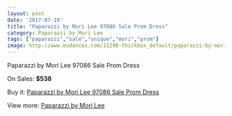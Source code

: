 ```yaml
---
layout: post
date: '2017-07-19'
title: "Paparazzi by Mori Lee 97086 Sale Prom Dress"
category: Paparazzi by Mori Lee
tags: ["paparazzi","sale","unique","mori","prom"]
image: http://www.eudances.com/11298-thickbox_default/paparazzi-by-mori-lee-97086-sale-prom-dress.jpg
---
```

Paparazzi by Mori Lee 97086 Sale Prom Dress

On Sales: **$538**
<a href="https://www.eudances.com/en/paparazzi-by-mori-lee/3598-paparazzi-by-mori-lee-97086-sale-prom-dress.html"><amp-img layout="responsive" width="600" height="600" src="//www.eudances.com/11298-thickbox_default/paparazzi-by-mori-lee-97086-sale-prom-dress.jpg" alt="Paparazzi by Mori Lee 97086 Sale Prom Dress 0" /></a>
<a href="https://www.eudances.com/en/paparazzi-by-mori-lee/3598-paparazzi-by-mori-lee-97086-sale-prom-dress.html"><amp-img layout="responsive" width="600" height="600" src="//www.eudances.com/11301-thickbox_default/paparazzi-by-mori-lee-97086-sale-prom-dress.jpg" alt="Paparazzi by Mori Lee 97086 Sale Prom Dress 1" /></a>
<a href="https://www.eudances.com/en/paparazzi-by-mori-lee/3598-paparazzi-by-mori-lee-97086-sale-prom-dress.html"><amp-img layout="responsive" width="600" height="600" src="//www.eudances.com/11300-thickbox_default/paparazzi-by-mori-lee-97086-sale-prom-dress.jpg" alt="Paparazzi by Mori Lee 97086 Sale Prom Dress 2" /></a>
<a href="https://www.eudances.com/en/paparazzi-by-mori-lee/3598-paparazzi-by-mori-lee-97086-sale-prom-dress.html"><amp-img layout="responsive" width="600" height="600" src="//www.eudances.com/11299-thickbox_default/paparazzi-by-mori-lee-97086-sale-prom-dress.jpg" alt="Paparazzi by Mori Lee 97086 Sale Prom Dress 3" /></a>

Buy it: [Paparazzi by Mori Lee 97086 Sale Prom Dress](https://www.eudances.com/en/paparazzi-by-mori-lee/3598-paparazzi-by-mori-lee-97086-sale-prom-dress.html "Paparazzi by Mori Lee 97086 Sale Prom Dress")

View more: [Paparazzi by Mori Lee](https://www.eudances.com/en/78-Paparazzi-by-Mori-Lee "Paparazzi by Mori Lee")